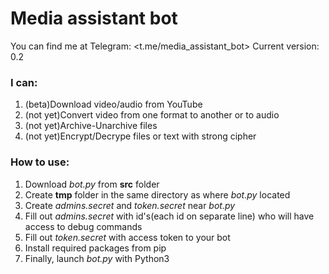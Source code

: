 # Media assistant bot

You can find me at Telegram: <t.me/media_assistant_bot>
Current version: 0.2

### I can:
1. (beta)Download video/audio from YouTube
2. (not yet)Convert video from one format to another or to audio
3. (not yet)Archive-Unarchive files
4. (not yet)Encrypt/Decrype files or text with strong cipher

### How to use:
1. Download *bot.py* from **src** folder
2. Create **tmp** folder in the same directory as where *bot.py* located
3. Create *admins.secret* and *token.secret* near *bot.py*
4. Fill out *admins.secret* with id's(each id on separate line) who will have access to debug commands
5. Fill out *token.secret* with access token to your bot
6. Install required packages from pip
7. Finally, launch *bot.py* with Python3